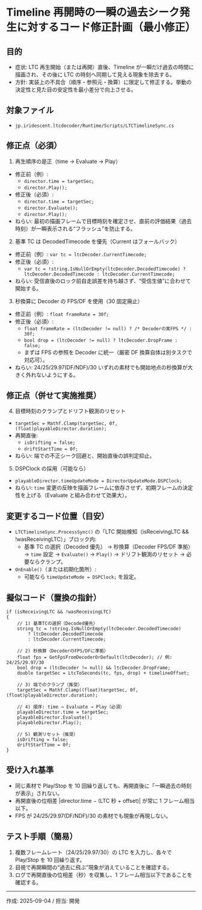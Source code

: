 # Timeline 再開時の一瞬の過去シーク発生に対するコード修正計画（最小修正）

## 目的
- 症状: LTC 再生開始（または再開）直後、Timeline が一瞬だけ過去の時間に描画され、その後に LTC の時刻へ同期して見える現象を除去する。
- 方針: 実装上の不具合（順序・参照元・換算）に限定して修正する。挙動の決定性と見た目の安定性を最小差分で向上させる。

## 対象ファイル
- `jp.iridescent.ltcdecoder/Runtime/Scripts/LTCTimelineSync.cs`

## 修正点（必須）
1) 再生順序の是正（time → Evaluate → Play）
- 修正前（例）:
  - `director.time = targetSec;`
  - `director.Play();`
- 修正後（必須）:
  - `director.time = targetSec;`
  - `director.Evaluate();`
  - `director.Play();`
- ねらい: 最初の描画フレームで目標時刻を確定させ、直前の評価結果（過去時刻）が一瞬表示される“フラッシュ”を防止する。

2) 基準 TC は DecodedTimecode を優先（Current はフォールバック）
- 修正前（例）: `var tc = ltcDecoder.CurrentTimecode;`
- 修正後（必須）:
  - `var tc = !string.IsNullOrEmpty(ltcDecoder.DecodedTimecode) ? ltcDecoder.DecodedTimecode : ltcDecoder.CurrentTimecode;`
- ねらい: 受信直後のロック前自走誤差を持ち越さず、“受信生値”に合わせて開始する。

3) 秒換算に Decoder の FPS/DF を使用（30 固定廃止）
- 修正前（例）: `float frameRate = 30f;`
- 修正後（必須）:
  - `float frameRate = (ltcDecoder != null) ? /* Decoderの実FPS */ : 30f;`
  - `bool drop = (ltcDecoder != null) ? ltcDecoder.DropFrame : false;`
  - まずは FPS の参照を Decoder に統一（厳密 DF 換算自体は別タスクで対応可）。
- ねらい: 24/25/29.97(DF/NDF)/30 いずれの素材でも開始地点の秒換算が大きく外れないようにする。

## 修正点（併せて実施推奨）
4) 目標時刻のクランプとドリフト観測のリセット
- `targetSec = Mathf.Clamp(targetSec, 0f, (float)playableDirector.duration);`
- 再開直後:
  - `isDrifting = false;`
  - `driftStartTime = 0f;`
- ねらい: 端での不正シーク回避と、開始直後の誤判定抑止。

5) DSPClock の採用（可能なら）
- `playableDirector.timeUpdateMode = DirectorUpdateMode.DSPClock;`
- ねらい: `time` 変更の反映を描画フレームに依存させず、初期フレームの決定性を上げる（Evaluate と組み合わせて効果大）。

## 変更するコード位置（目安）
- `LTCTimelineSync.ProcessSync()` の「LTC 開始検知（isReceivingLTC && !wasReceivingLTC）」ブロック内:
  - 基準 TC の選択（Decoded 優先） → 秒換算（Decoder FPS/DF 準拠） → `time` 設定 → `Evaluate()` → `Play()` → ドリフト観測のリセット → 必要ならクランプ。
- `OnEnable()`（または初期化箇所）:
  - 可能なら `timeUpdateMode = DSPClock;` を設定。

## 擬似コード（置換の指針）
```
if (isReceivingLTC && !wasReceivingLTC)
{
    // 1) 基準TCの選択（Decoded優先）
    string tc = !string.IsNullOrEmpty(ltcDecoder.DecodedTimecode)
        ? ltcDecoder.DecodedTimecode
        : ltcDecoder.CurrentTimecode;

    // 2) 秒換算（DecoderのFPS/DFに準拠）
    float fps = GetFpsFromDecoderOrDefault(ltcDecoder); // 例: 24/25/29.97/30
    bool drop = (ltcDecoder != null) && ltcDecoder.DropFrame;
    double targetSec = LtcToSeconds(tc, fps, drop) + timelineOffset;

    // 3) 端でのクランプ（推奨）
    targetSec = Mathf.Clamp((float)targetSec, 0f, (float)playableDirector.duration);

    // 4) 順序: time → Evaluate → Play（必須）
    playableDirector.time = targetSec;
    playableDirector.Evaluate();
    playableDirector.Play();

    // 5) 観測リセット（推奨）
    isDrifting = false;
    driftStartTime = 0f;
}
```

## 受け入れ基準
- 同じ素材で Play/Stop を 10 回繰り返しても、再開直後に「一瞬過去の時刻が表示」されない。
- 再開直後の位相差 |director.time − (LTC 秒 + offset)| が常に 1 フレーム相当以下。
- FPS が 24/25/29.97(DF/NDF)/30 の素材でも現象が再現しない。

## テスト手順（簡易）
1. 複数フレームレート（24/25/29.97/30）の LTC を入力し、各々で Play/Stop を 10 回繰り返す。
2. 目視で再開瞬間の“過去に飛ぶ”現象が消えていることを確認する。
3. ログで再開直後の位相差（秒）を収集し、1 フレーム相当以下であることを確認する。

---
作成: 2025-09-04 / 担当: 開発
